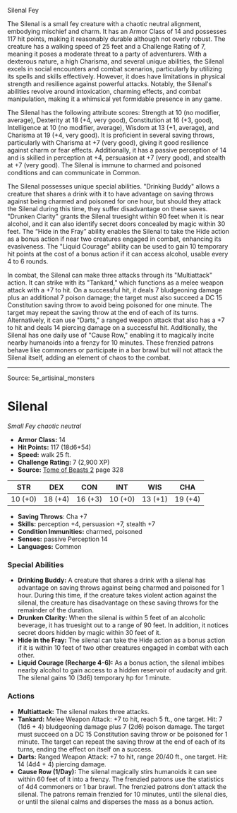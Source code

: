 <MonsterName/>Silenal</MonsterName>
<CreatureType/>Fey</CreatureType>

<summary>The Silenal is a small fey creature with a chaotic neutral alignment, embodying mischief and charm. It has an Armor Class of 14 and possesses 117 hit points, making it reasonably durable although not overly robust. The creature has a walking speed of 25 feet and a Challenge Rating of 7, meaning it poses a moderate threat to a party of adventurers. With a dexterous nature, a high Charisma, and several unique abilities, the Silenal excels in social encounters and combat scenarios, particularly by utilizing its spells and skills effectively. However, it does have limitations in physical strength and resilience against powerful attacks. Notably, the Silenal's abilities revolve around intoxication, charming effects, and combat manipulation, making it a whimsical yet formidable presence in any game.</summary>

<detail>

The Silenal has the following attribute scores: Strength at 10 (no modifier, average), Dexterity at 18 (+4, very good), Constitution at 16 (+3, good), Intelligence at 10 (no modifier, average), Wisdom at 13 (+1, average), and Charisma at 19 (+4, very good). It is proficient in several saving throws, particularly with Charisma at +7 (very good), giving it good resilience against charm or fear effects. Additionally, it has a passive perception of 14 and is skilled in perception at +4, persuasion at +7 (very good), and stealth at +7 (very good). The Silenal is immune to charmed and poisoned conditions and can communicate in Common.

The Silenal possesses unique special abilities. "Drinking Buddy" allows a creature that shares a drink with it to have advantage on saving throws against being charmed and poisoned for one hour, but should they attack the Silenal during this time, they suffer disadvantage on these saves. "Drunken Clarity" grants the Silenal truesight within 90 feet when it is near alcohol, and it can also identify secret doors concealed by magic within 30 feet. The “Hide in the Fray” ability enables the Silenal to take the Hide action as a bonus action if near two creatures engaged in combat, enhancing its evasiveness. The "Liquid Courage" ability can be used to gain 10 temporary hit points at the cost of a bonus action if it can access alcohol, usable every 4 to 6 rounds.

In combat, the Silenal can make three attacks through its "Multiattack" action. It can strike with its "Tankard," which functions as a melee weapon attack with a +7 to hit. On a successful hit, it deals 7 bludgeoning damage plus an additional 7 poison damage; the target must also succeed a DC 15 Constitution saving throw to avoid being poisoned for one minute. The target may repeat the saving throw at the end of each of its turns. Alternatively, it can use "Darts," a ranged weapon attack that also has a +7 to hit and deals 14 piercing damage on a successful hit. Additionally, the Silenal has one daily use of "Cause Row," enabling it to magically incite nearby humanoids into a frenzy for 10 minutes. These frenzied patrons behave like commoners or participate in a bar brawl but will not attack the Silenal itself, adding an element of chaos to the combat.</detail>



---

Source: 5e_artisinal_monsters

# Silenal

*Small* *Fey* *chaotic neutral*

- **Armor Class:** 14
- **Hit Points:** 117 (18d6+54)
- **Speed:** walk 25 ft.
- **Challenge Rating:** 7 (2,900 XP)
- **Source:** [Tome of Beasts 2](https://koboldpress.com/kpstore/product/tome-of-beasts-2-for-5th-edition) page 328

| STR | DEX | CON | INT | WIS | CHA |
| --- | --- | --- | --- | --- | --- |
| 10 (+0) | 18 (+4) | 16 (+3) | 10 (+0) | 13 (+1) | 19 (+4) |

- **Saving Throws**: Cha +7
- **Skills:** perception +4, persuasion +7, stealth +7
- **Condition Immunities:** charmed, poisoned
- **Senses:** passive Perception 14
- **Languages:** Common

### Special Abilities

- **Drinking Buddy:** A creature that shares a drink with a silenal has advantage on saving throws against being charmed and poisoned for 1 hour. During this time, if the creature takes violent action against the silenal, the creature has disadvantage on these saving throws for the remainder of the duration.
- **Drunken Clarity:** When the silenal is within 5 feet of an alcoholic beverage, it has truesight out to a range of 90 feet. In addition, it notices secret doors hidden by magic within 30 feet of it.
- **Hide in the Fray:** The silenal can take the Hide action as a bonus action if it is within 10 feet of two other creatures engaged in combat with each other.
- **Liquid Courage (Recharge 4-6):** As a bonus action, the silenal imbibes nearby alcohol to gain access to a hidden reservoir of audacity and grit. The silenal gains 10 (3d6) temporary hp for 1 minute.

### Actions

- **Multiattack:** The silenal makes three attacks.
- **Tankard:** Melee Weapon Attack: +7 to hit, reach 5 ft., one target. Hit: 7 (1d6 + 4) bludgeoning damage plus 7 (2d6) poison damage. The target must succeed on a DC 15 Constitution saving throw or be poisoned for 1 minute. The target can repeat the saving throw at the end of each of its turns, ending the effect on itself on a success.
- **Darts:** Ranged Weapon Attack: +7 to hit, range 20/40 ft., one target. Hit: 14 (4d4 + 4) piercing damage.
- **Cause Row (1/Day):** The silenal magically stirs humanoids it can see within 60 feet of it into a frenzy. The frenzied patrons use the statistics of 4d4 commoners or 1 bar brawl. The frenzied patrons don’t attack the silenal. The patrons remain frenzied for 10 minutes, until the silenal dies, or until the silenal calms and disperses the mass as a bonus action.




